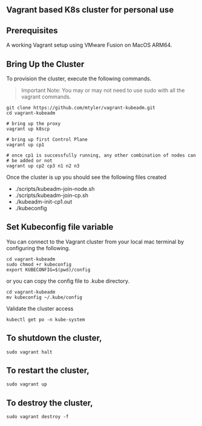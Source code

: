 ## Vagrant based K8s cluster for personal use

## Prerequisites

A working Vagrant setup using VMware Fusion on MacOS ARM64.

## Bring Up the Cluster

To provision the cluster, execute the following commands.

> Important Note: You may or may not need to use sudo with all the vagrant commands.

```shell
git clone https://github.com/mtyler/vagrant-kubeadm.git
cd vagrant-kubeadm

# bring up the proxy 
vagrant up k8scp

# bring up first Control Plane
vagrant up cp1

# once cp1 is successfully running, any other combination of nodes can 
# be added or not
vagrant up cp2 cp3 n1 n2 n3
```

Once the cluster is up you should see the following files created

- ./scripts/kubeadm-join-node.sh
- ./scripts/kubeadm-join-cp.sh
- ./kubeadm-init-cp1.out
- ./kubeconfig

## Set Kubeconfig file variable

You can connect to the Vagrant cluster from your local mac terminal by configuring the following.

```shell
cd vagrant-kubeadm
sudo chmod +r kubeconfig 
export KUBECONFIG=$(pwd)/config
```

or you can copy the config file to .kube directory.

```shell
cd vagrant-kubeadm
mv kubeconfig ~/.kube/config
```

Validate the cluster access

```shell
kubectl get po -n kube-system
```

## To shutdown the cluster,

```shell
sudo vagrant halt
```

## To restart the cluster,

```shell
sudo vagrant up
```

## To destroy the cluster,

```shell
sudo vagrant destroy -f
```
